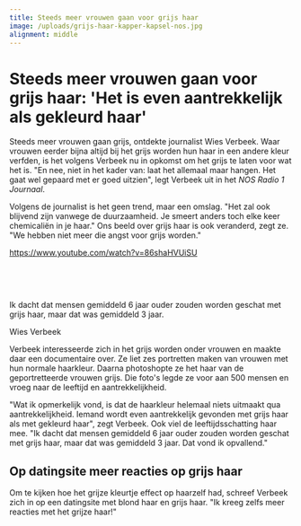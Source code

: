 ```yaml
---
title: Steeds meer vrouwen gaan voor grijs haar
image: /uploads/grijs-haar-kapper-kapsel-nos.jpg
alignment: middle
---
```


# Steeds meer vrouwen gaan voor grijs haar: 'Het is even aantrekkelijk als gekleurd haar'

Steeds meer vrouwen gaan grijs, ontdekte journalist Wies Verbeek. Waar vrouwen eerder bijna altijd bij het grijs worden hun haar in een andere kleur verfden, is het volgens Verbeek nu in opkomst om het grijs te laten voor wat het is. "En nee, niet in het kader van: laat het allemaal maar hangen. Het gaat wel gepaard met er goed uitzien", legt Verbeek uit in het&nbsp;*NOS Radio 1 Journaal*.

Volgens de journalist is het geen trend, maar een omslag. "Het zal ook blijvend zijn vanwege de duurzaamheid. Je smeert anders toch elke keer chemicaliën in je haar." Ons beeld over grijs haar is ook veranderd, zegt ze. "We hebben niet meer die angst voor grijs worden."

https://www.youtube.com/watch?v=86shaHVUiSU

&nbsp;

&nbsp;

Ik dacht dat mensen gemiddeld 6 jaar ouder zouden worden geschat met grijs haar, maar dat was gemiddeld 3 jaar.

Wies Verbeek

Verbeek interesseerde zich in het grijs worden onder vrouwen en maakte daar een documentaire over. Ze liet zes portretten maken van vrouwen met hun normale haarkleur. Daarna photoshopte ze het haar van de geportretteerde vrouwen grijs. Die foto's legde ze voor aan 500 mensen en vroeg naar de leeftijd en aantrekkelijkheid.

"Wat ik opmerkelijk vond, is dat de haarkleur helemaal niets uitmaakt qua aantrekkelijkheid. Iemand wordt even aantrekkelijk gevonden met grijs haar als met gekleurd haar", zegt Verbeek. Ook viel de leeftijdsschatting haar mee. "Ik dacht dat mensen gemiddeld 6 jaar ouder zouden worden geschat met grijs haar, maar dat was gemiddeld 3 jaar. Dat vond ik opvallend."

## Op datingsite meer reacties op grijs haar

Om te kijken hoe het grijze kleurtje effect op haarzelf had, schreef Verbeek zich in op een datingsite met blond haar en grijs haar. "Ik kreeg zelfs meer reacties met het grijze haar\!"

&nbsp;